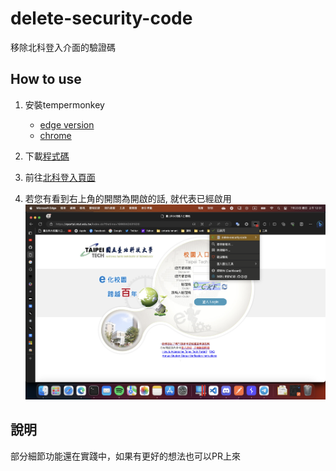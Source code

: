 # delete-security-code
移除北科登入介面的驗證碼

## How to use
1. 安裝tempermonkey
    - [edge version](https://microsoftedge.microsoft.com/addons/detail/%E7%AF%A1%E6%94%B9%E7%8C%B4/iikmkjmpaadaobahmlepeloendndfphd?hl=zh-TW)
    - [chrome](https://chrome.google.com/webstore/detail/tampermonkey/dhdgffkkebhmkfjojejmpbldmpobfkfo?hl=zh-TW)
2. 下載[程式碼](https://greasyfork.org/zh-CN/scripts/471454-delete-security-code)

3. 前往[北科登入頁面](https://nportal.ntut.edu.tw/index.do)
4. 若您有看到右上角的開關為開啟的話, 就代表已經啟用
![](./docs/success.png)

## 說明
部分細節功能還在實踐中，如果有更好的想法也可以PR上來